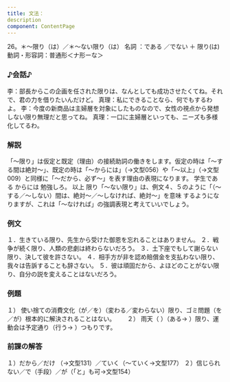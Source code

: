 ```yaml
---
title: 文法：
description
component: ContentPage
---
```



26。＊～限り（は）／＊～ない限り（は）
名詞 ：である ／でない ＋ 限り(は)
動詞・形容詞：普通形＜ナ形ーな＞

### ♪会話♪
李：部長からこの企画を任された限りは、なんとしても成功させたくてね。それで、君の力を借りたいんだけど。 真理：私にできることなら、何でもするわよ。
李：今度の新商品は主婦層を対象にしたものなので、女性の視点から発想しない限り無理だと思ってね。 真理：一口に主婦層といっても、ニーズも多様化してるわ。

### 解説
「～限り」は仮定と既定（理由）の接続助詞の働きをします。仮定の時は「～する間は絶対～」、既定の時は「～からには」（→文型056）や「～以上」（→文型009）と同様に「～だから、必ず～」を表す理由の表現になります。
学生である からには 勉強しろ。 以上 限り「～ない限り」は、例文４、５のように「（～する／～しない）間は、絶対～／～しなければ、絶対～」を意味 するようになりますが、これは「～なければ」の強調表現と考えていいでしょう。

### 例文
１．生きている限り、先生から受けた御恩を忘れることはありません。
２．戦争が続く限り、人類の悲劇は終わらないだろう。
３．土下座でもして謝らない限り、決して彼を許さない。
４．相手方が非を認め賠償金を支払わない限り、我々は告訴することも辞さない。
５．彼は頑固だから、よほどのことがない限り、自分の説を変えることはないだろう。

### 例題
１） 使い捨ての消費文化（が／を）（変わる／変わらない）限り、ゴミ問題（を／が）根本的に解決されることはない。      
２） 雨天（ ）（ある→ ）限り、運動会は予定通り（行う→ ）つもりです。

### 前課の解答
１）だから／だけ （→文型131）／ていく（～ていく→文型177）
２）信じられない／で（手段）／が（「と」も可→文型154）
